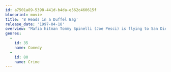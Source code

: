 ```yaml
---
id: a7501a89-5398-441d-b4da-e562c460615f
blueprint: movie
title: '8 Heads in a Duffel Bag'
release_date: '1997-04-18'
overview: "Mafia hitman Tommy Spinelli (Joe Pesci) is flying to San Diego with a bag that holds eight severed heads, which he's bringing to his superiors to prove that some troublesome rival mobsters are permanently out of the picture. When his bag gets accidentally switched at the airport, Tommy must track down his duffel bag and the 8 heads it contains."
genres:
  -
    id: 35
    name: Comedy
  -
    id: 80
    name: Crime
---
```

